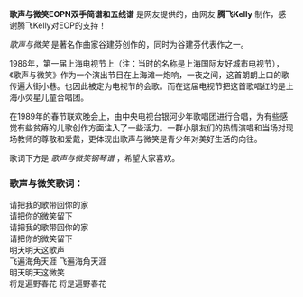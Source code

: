 

**歌声与微笑EOPN双手简谱和五线谱** 是网友提供的，由网友 **腾飞Kelly** 制作，感谢腾飞Kelly对EOP的支持！

_歌声与微笑_ 是著名作曲家谷建芬创作的，同时为谷建芬代表作之一。

1986年，第一届上海电视节上（注：当时的名称是上海国际友好城市电视节），《歌声与微笑》作为一个演出节目在上海滩一炮响，一夜之间，这首朗朗上口的歌传遍大街小巷。也因此被定为电视节的会歌。而在这届电视节把这首歌唱红的是上海小荧星儿童合唱团。

在1989年的春节联欢晚会上，由中央电视台银河少年歌唱团进行合唱，为有些感觉有些贫瘠的儿歌创作方面注入了一些活力。一群小朋友们的热情演唱和当场对现场教师的尊敬和爱戴，更体现出歌声与微笑是青少年对美好生活的向往。

歌词下方是 _歌声与微笑钢琴谱_ ，希望大家喜欢。

### 歌声与微笑歌词：

请把我的歌带回你的家  
请把你的微笑留下  
请把我的歌带回你的家  
请把你的微笑留下  
明天明天这歌声  
飞遍海角天涯 飞遍海角天涯  
明天明天这微笑  
将是遍野春花 将是遍野春花

